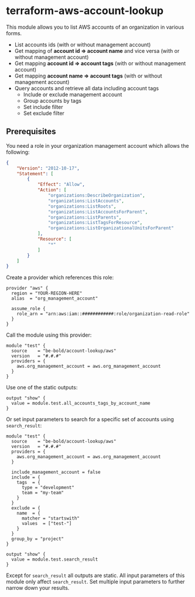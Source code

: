 # terraform-aws-account-lookup

This module allows you to list AWS accounts of an organization in various forms.
* List accounts ids (with or without management account)
* Get mapping of **account id => account name** and vice versa (with or without management account)
* Get mapping **account id => account tags** (with or without management account)
* Get mapping **account name => account tags** (with or without management account)
* Query accounts and retrieve all data including account tags
  * Include or exclude management account
  * Group accounts by tags
  * Set include filter
  * Set exclude filter

## Prerequisites

You need a role in your organization management account which allows the following:

```json
{
    "Version": "2012-10-17",
    "Statement": [
        {
            "Effect": "Allow",
            "Action": [
                "organizations:DescribeOrganization",
                "organizations:ListAccounts",
                "organizations:ListRoots",
                "organizations:ListAccountsForParent",
                "organizations:ListParents",
                "organizations:ListTagsForResource",
                "organizations:ListOrganizationalUnitsForParent"
            ],
            "Resource": [
                "*"
            ]
        }
    ]
}
```

Create a provider which references this role:

```hcl
provider "aws" {
  region = "YOUR-REGION-HERE"
  alias  = "org_management_account"

  assume_role {
    role_arn = "arn:aws:iam::############:role/organization-read-role"
  }
}
```

Call the module using this provider:

```hcl
module "test" {
  source    = "be-bold/account-lookup/aws"
  version   = "#.#.#"
  providers = {
    aws.org_management_account = aws.org_management_account
  }
}
```

Use one of the static outputs:

````hcl
output "show" {
  value = module.test.all_accounts_tags_by_account_name
}
````

Or set input parameters to search for a specific set of accounts using `search_result`:

```hcl
module "test" {
  source    = "be-bold/account-lookup/aws"
  version   = "#.#.#"
  providers = {
    aws.org_management_account = aws.org_management_account
  }
  
  include_management_account = false
  include = {
    tags  = {
      type = "development"
      team = "my-team"
    }
  }
  exclude = {
    name  = {
      matcher = "startswith"
      values  = ["test-"]
    }
  }
  group_by = "project"
}

output "show" {
  value = module.test.search_result
}
```

Except for `search_result` all outputs are static. All input parameters of this module only affect `search_result`.
Set multiple input parameters to further narrow down your results.
